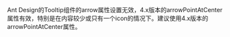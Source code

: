 Ant Design的Tooltip组件的arrow属性设置无效，4.x版本的arrowPointAtCenter属性有效，特别是在内容较少或只有一个icon的情况下。建议使用4.x版本的arrowPointAtCenter属性。

